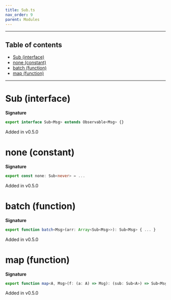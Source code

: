 ```yaml
---
title: Sub.ts
nav_order: 9
parent: Modules
---
```


---

<h2 class="text-delta">Table of contents</h2>

- [Sub (interface)](#sub-interface)
- [none (constant)](#none-constant)
- [batch (function)](#batch-function)
- [map (function)](#map-function)

---

# Sub (interface)

**Signature**

```ts
export interface Sub<Msg> extends Observable<Msg> {}
```

Added in v0.5.0

# none (constant)

**Signature**

```ts
export const none: Sub<never> = ...
```

Added in v0.5.0

# batch (function)

**Signature**

```ts
export function batch<Msg>(arr: Array<Sub<Msg>>): Sub<Msg> { ... }
```

Added in v0.5.0

# map (function)

**Signature**

```ts
export function map<A, Msg>(f: (a: A) => Msg): (sub: Sub<A>) => Sub<Msg> { ... }
```

Added in v0.5.0
